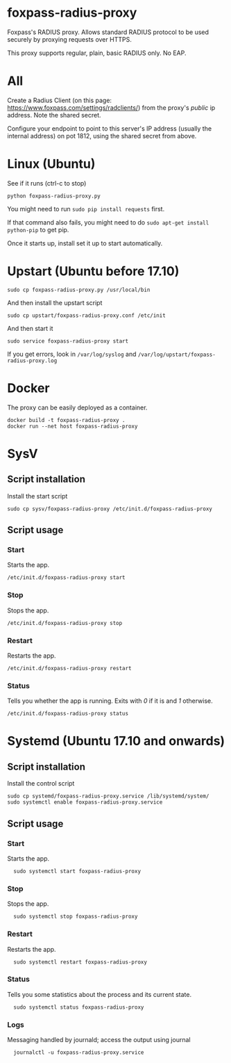 # foxpass-radius-proxy
Foxpass's RADIUS proxy. Allows standard RADIUS protocol to be used securely by proxying requests over HTTPS.

This proxy supports regular, plain, basic RADIUS only. No EAP.

All
===
Create a Radius Client (on this page: https://www.foxpass.com/settings/radclients/) from the proxy's *public* ip address. Note the shared secret.

Configure your endpoint to point to this server's IP address (usually the internal address) on pot 1812, using the shared secret from above.

Linux (Ubuntu)
=====

See if it runs (ctrl-c to stop)
```
python foxpass-radius-proxy.py
```

You might need to run `sudo pip install requests` first.

If that command also fails, you might need to do `sudo apt-get install python-pip` to get pip.

Once it starts up, install set it up to start automatically.

Upstart (Ubuntu before 17.10)
=====
```
sudo cp foxpass-radius-proxy.py /usr/local/bin
```

And then install the upstart script
```
sudo cp upstart/foxpass-radius-proxy.conf /etc/init
```

And then start it
```
sudo service foxpass-radius-proxy start
```

If you get errors, look in `/var/log/syslog` and `/var/log/upstart/foxpass-radius-proxy.log`

Docker
=====

The proxy can be easily deployed as a container.

```shell
docker build -t foxpass-radius-proxy .
docker run --net host foxpass-radius-proxy
```

SysV
=====

Script installation
------------
Install the start script
```
sudo cp sysv/foxpass-radius-proxy /etc/init.d/foxpass-radius-proxy
```

Script usage
------------

### Start ###

Starts the app.

    /etc/init.d/foxpass-radius-proxy start

### Stop ###

Stops the app.

    /etc/init.d/foxpass-radius-proxy stop

### Restart ###

Restarts the app.

    /etc/init.d/foxpass-radius-proxy restart

### Status ###

Tells you whether the app is running. Exits with _0_ if it is and _1_
otherwise.

    /etc/init.d/foxpass-radius-proxy status

Systemd (Ubuntu 17.10 and onwards)
=====

Script installation
------------
Install the control script
```
sudo cp systemd/foxpass-radius-proxy.service /lib/systemd/system/
sudo systemctl enable foxpass-radius-proxy.service
```

Script usage
------------

### Start ###

Starts the app.

      sudo systemctl start foxpass-radius-proxy

### Stop ###

Stops the app.

      sudo systemctl stop foxpass-radius-proxy

### Restart ###

Restarts the app.

      sudo systemctl restart foxpass-radius-proxy

### Status ###

Tells you some statistics about the process and its current state.

      sudo systemctl status foxpass-radius-proxy

### Logs ###

Messaging handled by journald; access the output using journal

      journalctl -u foxpass-radius-proxy.service
